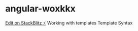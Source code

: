 # angular-woxkkx

[Edit on StackBlitz ⚡️](https://stackblitz.com/edit/angular-woxkkx)
Working with templates Template Syntax
